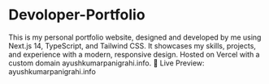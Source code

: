 # Devoloper-Portfolio
This is my personal portfolio website, designed and developed by me using Next.js 14, TypeScript, and Tailwind CSS. It showcases my skills, projects, and experience with a modern, responsive design. Hosted on Vercel with a custom domain ayushkumarpanigrahi.info. 🚀 Live Preview: ayushkumarpanigrahi.info
